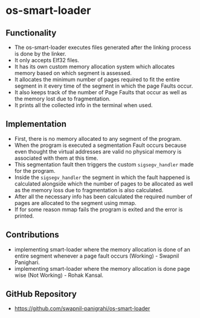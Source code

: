# os-smart-loader
## Functionality
- The os-smart-loader executes files generated after the linking process is done by the linker.
- It only accepts Elf32 files.
- It has its own custom memory allocation system which allocates memory based on which segment is assessed.
- It allocates the minimum number of pages required to fit the entire segment in it every time of the segment in which the page Faults occur.
- It also keeps track of the number of Page Faults that occur as well as the memory lost due to fragmentation.
- It prints all the collected info in the terminal when used.
## Implementation
- First, there is no memory allocated to any segment of the program.
- When the program is executed a segmentation Fault occurs because even thought the virtual addresses are valid no physical memory is associated with them at this time.
- This segmentation fault then triggers the custom `sigsegv_handler` made for the program.
- Inside the `sigsegv_handler` the segment in which the fault happened is calculated alongside which the number of pages to be allocated as well as the memory loss due to fragmentation is also calculated.
- After all the necessary info has been calculated the required number of pages are allocated to the segment using mmap.
- If for some reason mmap fails the program is exited and the error is printed.
## Contributions
- implementing smart-loader where the memory allocation is done of an entire segment whenever a page fault occurs (Working) - Swapnil Panighari.
- implementing smart-loader where the memory allocation is done page wise (Not Working) - Rohak Kansal.
## GitHub Repository
- https://github.com/swapnil-panigrahi/os-smart-loader